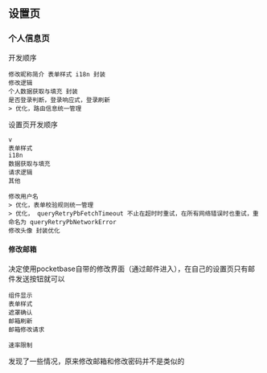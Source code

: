 
## 设置页

### 个人信息页
开发顺序
```
修改昵称简介 表单样式 i18n 封装
修改逻辑
个人数据获取与填充 封装
是否登录判断，登录响应式，登录刷新
> 优化，路由信息统一管理
```

设置页开发顺序
```
v
表单样式
i18n
数据获取与填充
请求逻辑
其他
```

```
修改用户名
> 优化，表单校验规则统一管理
> 优化， queryRetryPbFetchTimeout 不止在超时时重试，在所有网络错误时也重试，重命名为 queryRetryPbNetworkError
修改头像 封装优化
```

#### 修改邮箱
决定使用pocketbase自带的修改界面（通过邮件进入），在自己的设置页只有邮件发送按钮就可以
```
组件显示
表单样式
遮罩确认
邮箱刷新
邮箱修改请求

速率限制
```

发现了一些情况，原来修改邮箱和修改密码并不是类似的

